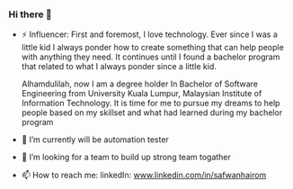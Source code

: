 ### Hi there 👋

<!--
**wandc95/wandc95** is a ✨ _special_ ✨ repository because its `README.md` (this file) appears on your GitHub profile.

Here are some ideas to get you started:

- 🔭 I’m currently working on ...
- 🌱 I’m currently learning ...
- 👯 I’m looking to collaborate on ...
- 🤔 I’m looking for help with ...
- 💬 Ask me about ...
- 📫 How to reach me: ...
- 😄 Pronouns: ...
- ⚡ Fun fact: ...
-->


- ⚡ Influencer: First and foremost, I love technology. Ever since I was a little kid I always ponder how to    create something that can help people with anything they need. It continues until I found a bachelor program that related to what I always ponder since a little kid.

    Alhamdulilah, now I am a degree holder In Bachelor of Software Engineering from University Kuala Lumpur, Malaysian Institute of Information Technology. It is time for me to pursue my dreams to help people based on my skillset and what had learned during my bachelor program
- 🌱 I’m currently will be automation tester
- 👯 I’m looking for a team to build up strong team togather
- 📫 How to reach me: linkedIn: www.linkedin.com/in/safwanhairom 

